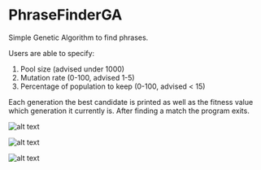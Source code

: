 # PhraseFinderGA

Simple Genetic Algorithm to find phrases.

Users are able to specify:
1. Pool size (advised under 1000)
2. Mutation rate (0-100, advised 1-5)
3. Percentage of population to keep (0-100, advised < 15)

Each generation the best candidate is printed as well as the fitness value which generation it currently is. After finding a match the program exits.

![alt text](http://i.imgur.com/pqYwfYj.png "parameters")

![alt text](http://i.imgur.com/JOadJN9.png "example 1")

![alt text](http://i.imgur.com/nzY1vBj.png "example 2")

